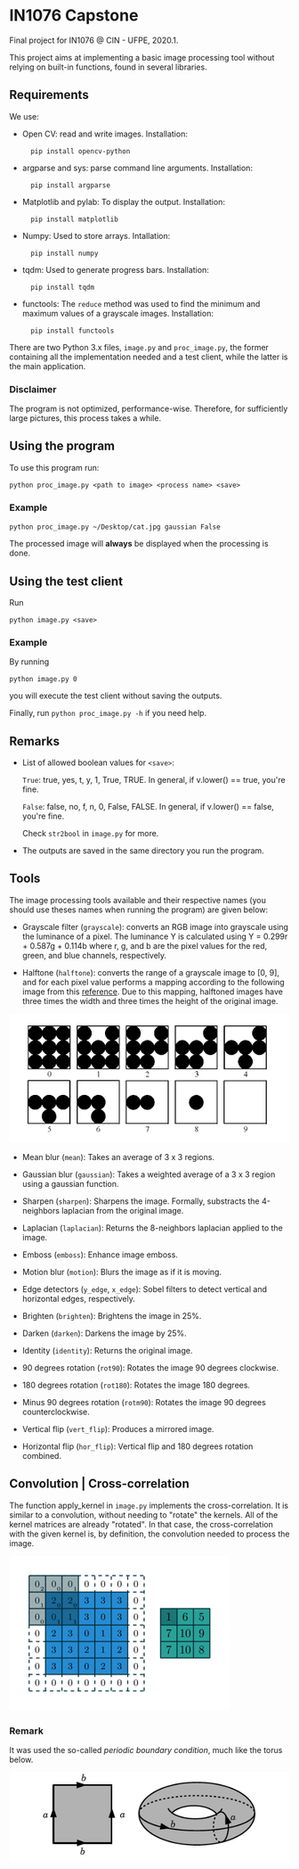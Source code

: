 # IN1076 Capstone

Final project for IN1076 @ CIN - UFPE, 2020.1.

This project aims at implementing a basic image processing tool without relying on built-in functions, found in several libraries.

## Requirements

We use:

- Open CV: read and write images. Installation:

        pip install opencv-python

- argparse and sys: parse command line arguments. Installation:

        pip install argparse

- Matplotlib and pylab: To display the output. Installation:

        pip install matplotlib

- Numpy: Used to store arrays. Intallation:

        pip install numpy

- tqdm: Used to generate progress bars. Installation:

        pip install tqdm

- functools: The `reduce` method was used to find the minimum and maximum values of a grayscale images. Installation:

        pip install functools

There are two Python 3.x files, `image.py` and `proc_image.py`,  the former containing all the implementation needed and a test client, while the latter is the main application.

### Disclaimer

The program is not optimized, performance-wise. Therefore, for sufficiently large pictures, this process takes a while.

## Using the program

To use this program run:

    python proc_image.py <path to image> <process name> <save>

### Example

    python proc_image.py ~/Desktop/cat.jpg gaussian False

The processed image will **always** be displayed when the processing is done.

## Using the test client

Run

    python image.py <save>

### Example

By running

    python image.py 0

you will execute the test client without saving the outputs.

Finally, run `python proc_image.py -h` if you need help.

## Remarks

- List of allowed boolean values for `<save>`:

  `True`: true, yes, t, y, 1, True, TRUE. In general, if v.lower() == true, you're fine.

  `False`: false, no, f, n, 0, False, FALSE. In general, if v.lower() == false, you're fine.

   Check `str2bool` in `image.py` for more.

- The outputs are saved in the same directory you run the program.

## Tools

The image processing tools available and their respective names (you should use theses names when running the program) are given below:

- Grayscale filter (`grayscale`): converts an RGB image into grayscale using the luminance of a pixel. The luminance Y is calculated using Y = 0.299r + 0.587g + 0.114b where r, g, and b are the pixel values for the red, green, and blue channels, respectively.

- Halftone (`halftone`): converts the range of a grayscale image to [0, 9], and for each pixel value performs a mapping according to the following image from this [reference](http://www.imageprocessingplace.com/DIP-3E/dip3e_student_projects.htm#02-01). Due to this mapping, halftoned images have three times the width and three times the height of the original image.

![Halftone map](halftone_map.png)

- Mean blur (`mean`): Takes an average of 3 x 3 regions.

- Gaussian blur (`gaussian`): Takes a weighted average of a 3 x 3 region using a gaussian function.

- Sharpen (`sharpen`): Sharpens the image. Formally, substracts the 4-neighbors laplacian from the original image.

- Laplacian (`laplacian`): Returns the 8-neighbors laplacian applied to the image.

- Emboss (`emboss`): Enhance image emboss.

- Motion blur (`motion`): Blurs the image as if it is moving.

- Edge detectors (`y_edge`, `x_edge`): Sobel filters to detect vertical and horizontal edges, respectively.

- Brighten (`brighten`): Brightens the image in 25%.

- Darken (`darken`): Darkens the image by 25%.

- Identity (`identity`): Returns the original image.

- 90 degrees rotation (`rot90`): Rotates the image 90 degrees clockwise.

- 180 degrees rotation (`rot180`): Rotates the image 180 degrees.

- Minus 90 degrees rotation (`rotm90`): Rotates the image 90 degrees counterclockwise.

- Vertical flip (`vert_flip`): Produces a mirrored image.

- Horizontal flip (`hor_flip`): Vertical flip and 180 degrees rotation combined.

## Convolution | Cross-correlation

The function apply_kernel in `image.py` implements the cross-correlation. It is similar to a convolution, without needing to "rotate" the kernels. All of the kernel matrices are already "rotated".  In that case, the cross-correlation with the given kernel is, by definition, the convolution needed to process the image.

![convolution](conv.gif)

### Remark

It was used the so-called *periodic boundary condition*, much like the torus below.

![torus](torus.png)